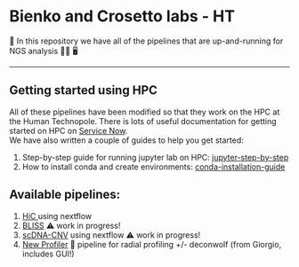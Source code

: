 # Bienko and Crosetto labs - HT
:dna: In this repository we have all of the pipelines that are up-and-running for NGS analysis :woman_scientist: :desktop_computer:
***


## Getting started using HPC
All of these pipelines have been modified so that they work on the HPC at the Human Technopole. There is lots of useful documentation for getting started on HPC on [Service Now](https://humanprod.service-now.com/sp?id=index).   
We have also written a couple of guides to help you get started: 
1. Step-by-step guide for running jupyter lab on HPC: [jupyter-step-by-step](https://github.com/BiCro-HT/jupyter-step-by-step)
2. How to install conda and create environments: [conda-installation-guide](https://github.com/BiCro-HT/conda-installation-guide)


## Available pipelines:
1. [HiC ](https://github.com/BiCro-HT/HiC-nextflow-analysis)using nextflow
2. [BLISS](https://github.com/BiCro-HT/sBLISS-HT)  :warning: work in progress!
3. [scDNA-CNV](https://github.com/BiCro-HT) using nextflow  :warning: work in progress!
4. [New Profiler](https://github.com/giorava/new_profiler) :stars: pipeline for radial profiling +/- deconwolf (from Giorgio, includes GUI!)

